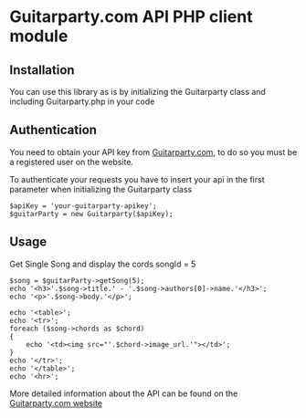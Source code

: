 Guitarparty.com API PHP client module
====================

Installation
------------

You can use this library as is by initializing the Guitarparty class and including Guitarparty.php in your code


Authentication
------------

You need to obtain your API key from [Guitarparty.com](http://www.guitarparty.com/developers/api-key/), to do so you must be a registered user on the website.

To authenticate your requests you have to insert your api in the first parameter when initializing the Guitarparty class

    $apiKey = 'your-guitarparty-apikey';
	$guitarParty = new Guitarparty($apiKey);

Usage
------------

Get Single Song and display the cords songId = 5

	$song = $guitarParty->getSong(5);
	echo '<h3>'.$song->title.' - '.$song->authors[0]->name.'</h3>';
	echo '<p>'.$song->body.'</p>';

	echo '<table>';
	echo '<tr>';
	foreach ($song->chords as $chord)
	{
		echo '<td><img src="'.$chord->image_url.'"></td>';
	}
	echo '</tr>';
	echo '</table>';
	echo '<hr>';


More detailed information about the API can be found on the [Guitarparty.com website](http://www.guitarparty.com/developers/api-docs/) 